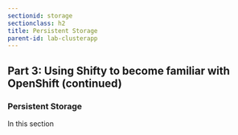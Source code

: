 ```yaml
---
sectionid: storage
sectionclass: h2
title: Persistent Storage
parent-id: lab-clusterapp
---
```


## Part 3: Using Shifty to become familiar with OpenShift (continued)

### Persistent Storage
In this section
